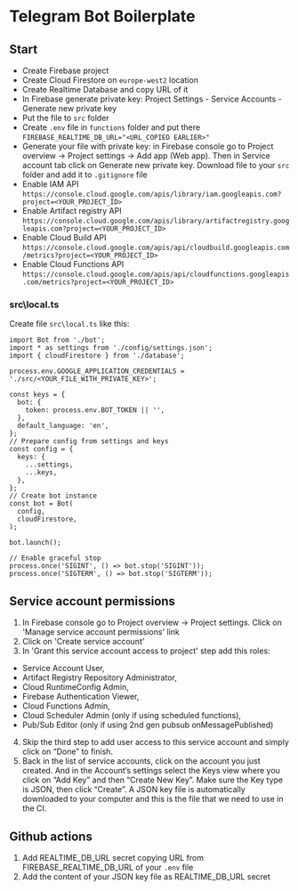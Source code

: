# Telegram Bot Boilerplate
## Start

- Create Firebase project
- Create Cloud Firestore on `europe-west2` location
- Create Realtime Database and copy URL of it
- In Firebase generate private key: Project Settings - Service Accounts - Generate new private key
- Put the file to `src` folder
- Create `.env` file in `functions` folder and put there  
`FIREBASE_REALTIME_DB_URL="<URL_COPIED EARLIER>"`
- Generate your file with private key: in Firebase console go to Project overview -> Project settings -> Add app (Web app). Then in Service account tab click on Generate new private key. Download file to your `src` folder and add it to `.gitignore` file
- Enable IAM API `https://console.cloud.google.com/apis/library/iam.googleapis.com?project=<YOUR_PROJECT_ID>`
- Enable Artifact registry API `https://console.cloud.google.com/apis/library/artifactregistry.googleapis.com?project=<YOUR_PROJECT_ID>`
- Enable Cloud Build API `https://console.cloud.google.com/apis/api/cloudbuild.googleapis.com/metrics?project=<YOUR_PROJECT_ID>`
- Enable Cloud Functions API `https://console.cloud.google.com/apis/api/cloudfunctions.googleapis.com/metrics?project=<YOUR_PROJECT_ID>`

### src\local.ts
Create file `src\local.ts` like this:
```
import Bot from './bot';
import * as settings from './config/settings.json';
import { cloudFirestore } from './database';

process.env.GOOGLE_APPLICATION_CREDENTIALS = './src/<YOUR_FILE_WITH_PRIVATE_KEY>';

const keys = {
  bot: {
    token: process.env.BOT_TOKEN || '',
  },
  default_language: 'en',
};
// Prepare config from settings and keys
const config = {
  keys: {
    ...settings,
    ...keys,
  },
};
// Create bot instance
const bot = Bot(
  config,
  cloudFirestore,
);

bot.launch();

// Enable graceful stop
process.once('SIGINT', () => bot.stop('SIGINT'));
process.once('SIGTERM', () => bot.stop('SIGTERM'));
```

## Service account permissions
1. In Firebase console go to Project overview -> Project settings. Click on 'Manage service account permissions' link
2. Click on 'Create service account'
3. In 'Grant this service account access to project' step add this roles:  
- Service Account User,  
- Artifact Registry Repository Administrator,  
- Cloud RuntimeConfig Admin,  
- Firebase Authentication Viewer,  
- Cloud Functions Admin,  
- Cloud Scheduler Admin (only if using scheduled functions),  
- Pub/Sub Editor (only if using 2nd gen pubsub onMessagePublished)
4. Skip the third step to add user access to this service account and simply click on “Done” to finish.
5. Back in the list of service accounts, click on the account you just created. And in the Account’s settings select the Keys view where you click on “Add Key” and then “Create New Key”. Make sure the Key type is JSON, then click “Create”. A JSON key file is automatically downloaded to your computer and this is the file that we need to use in the CI.

## Github actions
1. Add REALTIME_DB_URL secret copying URL from FIREBASE_REALTIME_DB_URL of your `.env` file
2. Add the content of your JSON key file as REALTIME_DB_URL secret
